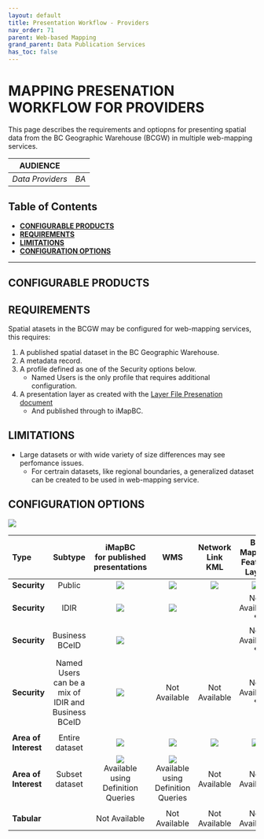 ```yaml
---
layout: default
title: Presentation Workflow - Providers
nav_order: 71
parent: Web-based Mapping
grand_parent: Data Publication Services
has_toc: false
---
```


# MAPPING PRESENATION WORKFLOW FOR PROVIDERS

This page describes the requirements and optiopns for presenting spatial data from the BC Geographic Warehouse (BCGW) in multiple web-mapping services.


|**AUDIENCE**|  |
|:---:|:---:|
| *Data Providers* | *BA* |

## Table of Contents

+ [**CONFIGURABLE PRODUCTS**](#configurable-products)
+ [**REQUIREMENTS**](#requirements)
+ [**LIMITATIONS**](#limitations)
+ [**CONFIGURATION OPTIONS**](#configuration-options)

-----------------------

## CONFIGURABLE PRODUCTS

## REQUIREMENTS
Spatial atasets in the BCGW may be configured for web-mapping services, this requires:

1. A published spatial dataset in the BC Geographic Warehouse.
1. A metadata record.
1. A profile defined as one of the Security options below.
    - Named Users is the only profile that requires additional configuration.
1. A presentation layer as created with the [Layer File Presenation document](./dsg_bcgw_layer_file_presentation.md)
   - And published through to iMapBC.

## LIMITATIONS

+ Large datasets or with wide variety of size differences may see perfomance issues.
   - For certrain datasets, like regional boundaries, a generalized dataset can be created to be used in web-mapping service.

## CONFIGURATION OPTIONS
 ![](/images/grey_dash.png)
 
 |Type|Subtype | iMapBC <br/> for published presentations | WMS  | Network Link KML |BC Maphub Feature Layer 
|:---|:---:|:---:|:---:|:---:|:---:|
|**Security** | Public | ![](/images/green_check.png) | ![](/images/green_check.png) | ![](/images/green_check.png) | ![](/images/green_check.png) 
|**Security** | IDIR	| ![](/images/green_check.png) | ![](/images/green_check.png) | | Not Available *
|**Security** | Business BCeID | ![](/images/green_check.png) | | | Not Available *
|**Security** | Named Users <br/> can be a mix of IDIR and Business BCeID  | ![](/images/green_check.png) | Not Available | Not Available | Not Available *
||
|**Area of Interest** | Entire dataset | ![](/images/green_check.png) | ![](/images/green_check.png) |![](/images/green_check.png) | ![](/images/green_check.png) 
|**Area of Interest** | Subset dataset| ![](/images/green_check.png) <br/> Available using Definition Queries | ![](/images/green_check.png) <br/> Available using Definition Queries | Not Available | Not Available
||
|**Tabular** | | Not Available |Not Available|Not Available|Not Available
